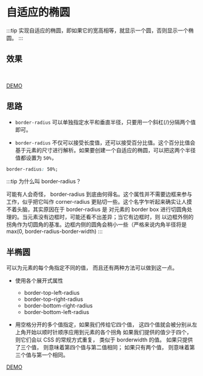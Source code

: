 # 自适应的椭圆

:::tip
实现自适应的椭圆，即如果它的宽高相等，就显示一个圆，否则显示一个椭圆。
:::

## 效果

<br>
<shapes-1></shapes-1>

[DEMO](http://dabblet.com/gist/aada0b96b21ae3e45c1b)

## 思路

- `border-radius` 可以单独指定水平和垂直半径，只要用一个斜杠(/)分隔两个值即可。

- `border-radius` 不仅可以接受长度值，还可以接受百分比值。这个百分比值会基于元素的尺寸进行解析。如果要创建一个自适应的椭圆，可以把这两个半径值都设置为 `50%`，

```css
border-radius: 50%;
```

:::tip
为什么叫 border-radius？

可能有人会奇怪， border-radius 到底由何得名。这个属性并不需要边框来参与工作，似乎把它叫作
corner-radius 更贴切一些。这个名字乍听起来确实让人摸不着头脑，其实原因在于 border-radius 是
对元素的 border box 进行切圆角处理的。当元素没有边框时，可能还看不出差异；当它有边框时，则
以边框外侧的拐角作为切圆角的基准。边框内侧的圆角会稍小一些（严格来说内角半径将是 max(0,
border-radius-border-width)
:::

## 半椭圆

可以为元素的每个角指定不同的值， 而且还有两种方法可以做到这一点。

- 使用各个展开式属性

  - border-top-left-radius
  - border-top-right-radius
  - border-bottom-right-radius
  - border-bottom-left-radius

- 用空格分开的多个值指定，如果我们传给它四个值， 这四个值就会被分别从左上角开始以顺时针顺序应用到元素的各个拐角 如果我们提供的值少于四个， 则它们会以 CSS 的常规方式重复， 类似于 borderwidth 的值。 如果只提供了三个值， 则意味着第四个值与第二值相同； 如果只有两个值， 则意味着第三个值与第一个相同。

[DEMO](play.csssecrets.io/half-ellipse)
